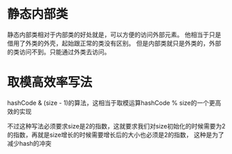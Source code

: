 # 静态内部类
  静态内部类相对于内部类的好处就是，可以方便的访问外部元素。
  他相当于只是借用了外类的外壳，起始跟正常的类没有区别。
  但是内部类就只是外类的，外部的类访问不到。只能通过外类去访问。
# 取模高效率写法
  hashCode & (size - 1)的算法，这相当于取模运算hashCode % size的一个更高效的实现

  不过这种写法必须要求size是2的指数，这就要求我们对size初始化的时候需要为2的指数，再就是size增长的时候需要增长后的大小也必须是2的指数，
  这种是为了减少hash的冲突